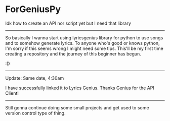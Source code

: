 # ForGeniusPy
Idk how to create an API nor script yet but I need that library

------------------------------------------------

So basically I wanna start using lyricsgenius library for python to use songs
and to somehow generate lyrics.
To anyone who's good or knows python, I'm sorry if this seems wrong I might need some tips.
This'll be my first time creating a repository and the journey of this beginner has begun.

:D

------------------------------------------------

Update: Same date, 4:30am

I have successfully linked it to Lyrics Genius.
Thanks Genius for the API Client!

------------------------------------------------

Still gonna continue doing some small projects and get used to some version control type of thing.